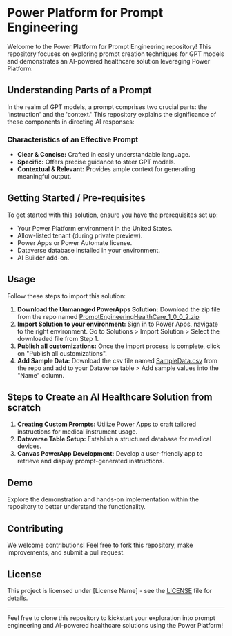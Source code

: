 # Power Platform for Prompt Engineering

Welcome to the Power Platform for Prompt Engineering repository! This repository focuses on exploring prompt creation techniques for GPT models and demonstrates an AI-powered healthcare solution leveraging Power Platform.

## Understanding Parts of a Prompt

In the realm of GPT models, a prompt comprises two crucial parts: the 'instruction' and the 'context.' This repository explains the significance of these components in directing AI responses:

### Characteristics of an Effective Prompt

- **Clear & Concise:** Crafted in easily understandable language.
- **Specific:** Offers precise guidance to steer GPT models.
- **Contextual & Relevant:** Provides ample context for generating meaningful output.

## Getting Started / Pre-requisites

To get started with this solution, ensure you have the prerequisites set up:

- Your Power Platform environment in the United States.
- Allow-listed tenant (during private preview).
- Power Apps or Power Automate license.
- Dataverse database installed in your environment.
- AI Builder add-on.

## Usage

Follow these steps to import this solution:

1. **Download the Unmanaged PowerApps Solution:** Download the zip file from the repo named [PromptEngineeringHealthCare_1_0_0_2.zip](PromptEngineeringHealthCare_1_0_0_2.zip)
2. **Import Solution to your environment:** Sign in to Power Apps, navigate to the right environment. Go to Solutions > Import Solution > Select the downloaded file from Step 1.
3. **Publish all customizations:** Once the import process is complete, click on "Publish all customizations".
4. **Add Sample Data:** Download the csv file named [SampleData.csv](SampleData.csv) from the repo and add to your Dataverse table > Add sample values into the "Name" column.

## Steps to Create an AI Healthcare Solution from scratch

1. **Creating Custom Prompts:** Utilize Power Apps to craft tailored instructions for medical instrument usage.
2. **Dataverse Table Setup:** Establish a structured database for medical devices.
3. **Canvas PowerApp Development:** Develop a user-friendly app to retrieve and display prompt-generated instructions.

## Demo

Explore the demonstration and hands-on implementation within the repository to better understand the functionality.

## Contributing

We welcome contributions! Feel free to fork this repository, make improvements, and submit a pull request.

## License

This project is licensed under [License Name] - see the [LICENSE](LICENSE) file for details.

---

Feel free to clone this repository to kickstart your exploration into prompt engineering and AI-powered healthcare solutions using the Power Platform!
